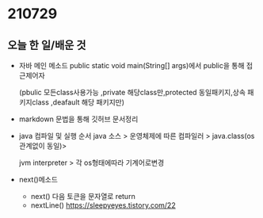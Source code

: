 # 210729

## 오늘 한 일/배운 것

- 자바 메인 메소드 public static void main(String[] args)에서 public을 통해 접근제어자

  (pbulic 모든class사용가능 ,private 해당class만,protected 동일패키지,상속 패키지class ,deafault 해당 패키지만)

- markdown 문법을 통해 깃허브 문서정리

- java 컴파일 및 실행 순서 java 소스 > 운영체제에 따른 컴파일러 > java.class(os관계없이 동일)>

  jvm interpreter > 각 os형태에따라 기계어로변경

- next()메소드 
  + next() 다음 토큰을 문자열로 return 
  + nextLine()     https://sleepyeyes.tistory.com/22

